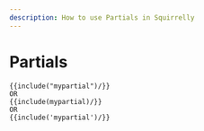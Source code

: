 ```yaml
---
description: How to use Partials in Squirrelly
---
```


# Partials

```text
{{include("mypartial")/}}
OR
{{include(mypartial)/}}
OR
{{include('mypartial')/}}
```



